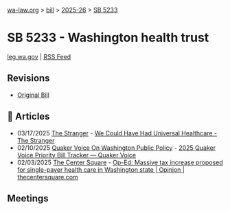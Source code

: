 [wa-law.org](/) > [bill](/bill/) > [2025-26](/bill/2025-26/) > [SB 5233](/bill/2025-26/sb/5233/)

# SB 5233 - Washington health trust
[leg.wa.gov](https://app.leg.wa.gov/billsummary?BillNumber=5233&Year=2025&Initiative=false) | [RSS Feed](./rss.xml)

## Revisions
* [Original Bill](1/)

## 📰 Articles
* 03/17/2025 [The Stranger](/org/the_stranger/) - [We Could Have Had Universal Healthcare - The Stranger](https://www.thestranger.com/news/2025/03/17/79971060/we-could-have-had-universal-healthcare#:~:text=Senate%20Bill%205233)
* 02/10/2025 [Quaker Voice On Washington Public Policy](/org/quaker_voice_on_washington_public_policy/) - [2025 Quaker Voice Priority Bill Tracker — Quaker Voice](https://www.quakervoicewa.org/2025-quaker-voice-priority-bills/#:~:text=SB%205233)
* 02/03/2025 [The Center Square](/org/the_center_square/) - [Op-Ed: Massive tax increase proposed for single-payer health care in Washington state | Opinion | thecentersquare.com](https://www.thecentersquare.com/opinion/article_87bc2c9e-e24a-11ef-bf94-c3c3a0c72592.html#:~:text=Senate%20Bill%205233)

## Meetings